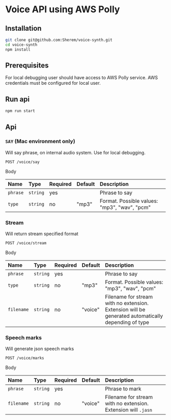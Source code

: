 # Voice API using AWS Polly

## Installation

```bash
git clone git@github.com:Sherem/voice-synth.git
cd voice-synth
npm install
```

## Prerequisites

For local debugging user should have access to AWS Polly service. AWS 
credentials must be configured for local user.

## Run api

```bash
npm run start
```
## Api

### `SAY` (Mac environment only)

Will say phrase, on internal audio system. Use for local debugging.

```
POST /voice/say
```

Body

| Name       | Type     | Required | Default | Description                                                                                         |
|:-----------|:---------|:---------|:--------|:----------------------------------------------------------------------------------------------------|
| `phrase`   | `string` | yes      |         | Phrase to say                                                                                       |
| `type`     | `string` | no       | "mp3"   | Format. Possible values: "mp3", "wav", "pcm"                                                        |

### Stream

Will return stream specified format

```
POST /voice/stream
```

Body

| Name       | Type     | Required | Default | Description                                                                                         |
|:-----------|:---------|:---------|:--------|:----------------------------------------------------------------------------------------------------|
| `phrase`   | `string` | yes      |         | Phrase to say                                                                                       |
| `type`     | `string` | no       | "mp3"   | Format. Possible values: "mp3", "wav", "pcm"                                                        |
| `filename` | `string` | no       | "voice" | Filename for stream with no extension. Extension will be generated automatically depending of type  |

### Speech marks

Will generate json speech marks

```
POST /voice/marks
```

Body

| Name       | Type     | Required | Default | Description                                                   |
|:-----------|:---------|:---------|:--------|:--------------------------------------------------------------|
| `phrase`   | `string` | yes      |         | Phrase to mark                                                |
| `filename` | `string` | no       | "voice" | Filename for stream with no extension. Extension will `.jasn` |
